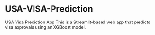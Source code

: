 # USA-VISA-Prediction
 USA Visa Prediction App   This is a Streamlit-based web app that predicts visa approvals using an XGBoost model.

